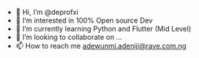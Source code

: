- 👋 Hi, I’m @deprofxi
- 👀 I’m interested in 100% Open source Dev
- 🌱 I’m currently learning Python and Flutter (Mid Level)
- 💞️ I’m looking to collaborate on ...
- 📫 How to reach me adewunmi.adeniji@rave.com.ng

<!---
deprofxi/deprofxi is a ✨ special ✨ repository because its `README.md` (this file) appears on your GitHub profile.
You can click the Preview link to take a look at your changes.
--->
